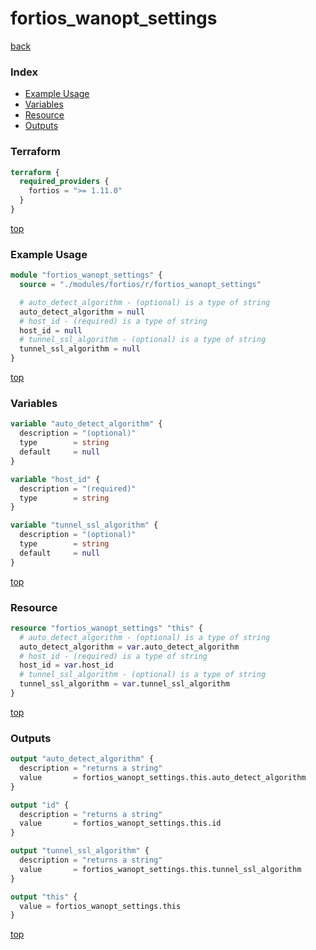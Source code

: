 # fortios_wanopt_settings

[back](../fortios.md)

### Index

- [Example Usage](#example-usage)
- [Variables](#variables)
- [Resource](#resource)
- [Outputs](#outputs)

### Terraform

```terraform
terraform {
  required_providers {
    fortios = ">= 1.11.0"
  }
}
```

[top](#index)

### Example Usage

```terraform
module "fortios_wanopt_settings" {
  source = "./modules/fortios/r/fortios_wanopt_settings"

  # auto_detect_algorithm - (optional) is a type of string
  auto_detect_algorithm = null
  # host_id - (required) is a type of string
  host_id = null
  # tunnel_ssl_algorithm - (optional) is a type of string
  tunnel_ssl_algorithm = null
}
```

[top](#index)

### Variables

```terraform
variable "auto_detect_algorithm" {
  description = "(optional)"
  type        = string
  default     = null
}

variable "host_id" {
  description = "(required)"
  type        = string
}

variable "tunnel_ssl_algorithm" {
  description = "(optional)"
  type        = string
  default     = null
}
```

[top](#index)

### Resource

```terraform
resource "fortios_wanopt_settings" "this" {
  # auto_detect_algorithm - (optional) is a type of string
  auto_detect_algorithm = var.auto_detect_algorithm
  # host_id - (required) is a type of string
  host_id = var.host_id
  # tunnel_ssl_algorithm - (optional) is a type of string
  tunnel_ssl_algorithm = var.tunnel_ssl_algorithm
}
```

[top](#index)

### Outputs

```terraform
output "auto_detect_algorithm" {
  description = "returns a string"
  value       = fortios_wanopt_settings.this.auto_detect_algorithm
}

output "id" {
  description = "returns a string"
  value       = fortios_wanopt_settings.this.id
}

output "tunnel_ssl_algorithm" {
  description = "returns a string"
  value       = fortios_wanopt_settings.this.tunnel_ssl_algorithm
}

output "this" {
  value = fortios_wanopt_settings.this
}
```

[top](#index)